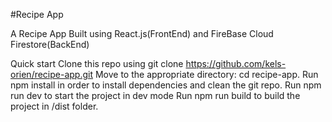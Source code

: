 #Recipe App

A Recipe App Built using React.js(FrontEnd) and FireBase Cloud Firestore(BackEnd)


Quick start
Clone this repo using git clone https://github.com/kels-orien/recipe-app.git
Move to the appropriate directory: cd recipe-app.
Run npm install in order to install dependencies and clean the git repo.
Run npm run dev to start the project in dev mode
Run npm run build to build the project in /dist folder.
